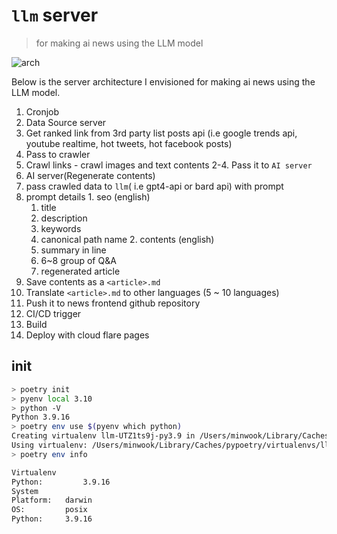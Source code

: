 # `llm` server
> for making ai news using the LLM model

![arch](http://www.plantuml.com/plantuml/proxy?cache=no&src=https://raw.githubusercontent.com/filekit-co/llm/main/docs/v1.iuml)


Below is the server architecture I envisioned for making ai news using the LLM model.

1. Cronjob
2. Data Source server
  1. Get ranked link from 3rd party list posts api (i.e google trends api, youtube realtime, hot tweets, hot facebook posts)
  2. Pass to crawler
  3. Crawl links
    - crawl images and text contents
  2-4. Pass it to `AI server`
3. AI server(Regenerate contents)
  1. pass crawled data to `llm`( i.e gpt4-api or bard api) with prompt
  2. prompt details
    1. seo (english)
      1. title
      2. description
      3. keywords
      4. canonical path name
    2. contents (english)
      1. summary in line
      2. 6~8 group of Q&A 
      3. regenerated article
  3. Save contents as a `<article>.md`
4. Translate `<article>.md` to other languages (5 ~ 10 languages)
5. Push it to news frontend github repository
6. CI/CD trigger
7. Build
8. Deploy with cloud flare pages

## init

```sh
> poetry init
> pyenv local 3.10
> python -V
Python 3.9.16
> poetry env use $(pyenv which python)
Creating virtualenv llm-UTZ1ts9j-py3.9 in /Users/minwook/Library/Caches/pypoetry/virtualenvs
Using virtualenv: /Users/minwook/Library/Caches/pypoetry/virtualenvs/llm-UTZ1ts9j-py3.9
> poetry env info

Virtualenv
Python:         3.9.16
System
Platform:   darwin
OS:         posix
Python:     3.9.16
```


